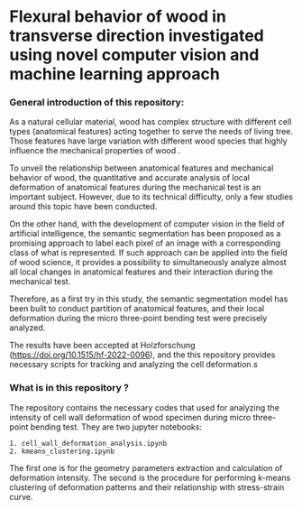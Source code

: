 # Flexural behavior of wood in transverse direction investigated using novel computer vision and machine learning approach

### General introduction of this repository:

As a natural cellular material, wood has complex structure with
different cell types (anatomical features) acting together to serve the needs
of living tree. Those features have large variation with different wood
species that highly influence the mechanical properties of wood . 

To unveil the relationship between anatomical features and mechanical behavior of wood, the quantitative and accurate analysis of local deformation of anatomical features during the mechanical test is an important subject. However, due to its technical difficulty, only a few studies around this topic have been conducted.

On the other hand, with the development of computer vision in the
field of artificial intelligence, the semantic segmentation has been proposed
as a promising approach to label each pixel of an image with a corresponding
class of what is represented. If such approach can be applied into the field of
wood science, it provides a possibility to simultaneously analyze almost all
local changes in anatomical features and their interaction during the mechanical
test.

Therefore, as a first try in this study, the semantic
segmentation model has been built to conduct partition of anatomical
features, and their local deformation during the micro three-point bending test
were precisely analyzed.

The results have been accepted at Holzforschung (https://doi.org/10.1515/hf-2022-0096), and the this repository provides necessary scripts for tracking and analyzing the cell deformation.s

### What is in this repository ?

The repository contains the necessary codes that used for analyzing the intensity of cell wall deformation of wood specimen during micro three-point bending test. They are two jupyter notebooks:

```
1. cell_wall_deformation_analysis.ipynb
2. kmeans_clustering.ipynb
```

The first one is for the geometry parameters extraction and calculation of deformation intensity. The second is the procedure for performing k-means clustering of deformation patterns and their relationship with stress-strain curve.
